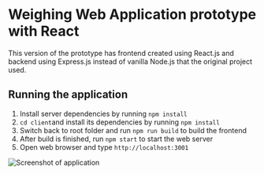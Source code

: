 # Weighing Web Application prototype with React
This version of the prototype has frontend created using React.js and backend using Express.js instead of vanilla Node.js that the original project used.

## Running the application
1. Install server dependencies by running ```npm install```
1. ```cd client```and install its dependencies by running ```npm install```
1. Switch back to root folder and run ```npm run build``` to build the frontend
1. After build is finished, run ```npm start``` to start the web server
1. Open web browser and type ```http://localhost:3001```

![Screenshot of application](https://www.tavastiasoft.fi/wp-content/uploads/2021/05/Nayttokuva-2021-5-21-kello-15.53.41.png)
